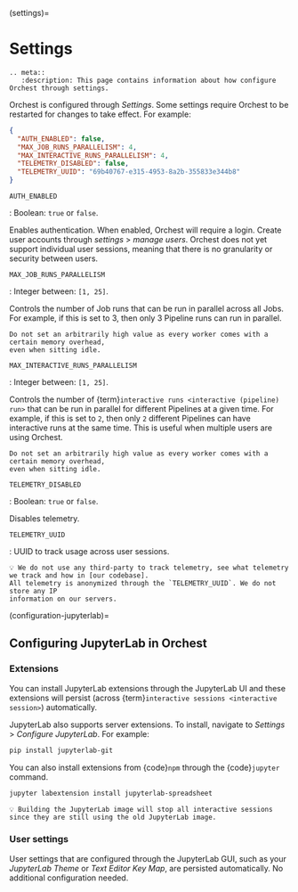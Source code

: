 (settings)=

# Settings

```{eval-rst}
.. meta::
   :description: This page contains information about how configure Orchest through settings.
```

Orchest is configured through _Settings_. Some settings require Orchest to be restarted for changes to take effect. For example:

```json
{
  "AUTH_ENABLED": false,
  "MAX_JOB_RUNS_PARALLELISM": 4,
  "MAX_INTERACTIVE_RUNS_PARALLELISM": 4,
  "TELEMETRY_DISABLED": false,
  "TELEMETRY_UUID": "69b40767-e315-4953-8a2b-355833e344b8"
}
```

`AUTH_ENABLED`

: Boolean: `true` or `false`.

Enables authentication. When enabled, Orchest will require a login. Create user accounts through _settings_ > _manage users_. Orchest does not yet support individual user sessions, meaning that there is no granularity or security between users.

`MAX_JOB_RUNS_PARALLELISM`

: Integer between: `[1, 25]`.

Controls the number of Job runs that can be run in parallel across all Jobs. For example, if
this is set to 3, then only 3 Pipeline runs can run in parallel.

```{note}
Do not set an arbitrarily high value as every worker comes with a certain memory overhead,
even when sitting idle.
```

`MAX_INTERACTIVE_RUNS_PARALLELISM`

: Integer between: `[1, 25]`.

Controls the number of {term}`interactive runs <interactive (pipeline) run>` that can be run in
parallel for different Pipelines at a given time. For example, if this is set to `2`, then
only `2` different Pipelines can have interactive runs at the same time. This is useful when
multiple users are using Orchest.

```{note}
Do not set an arbitrarily high value as every worker comes with a certain memory overhead,
even when sitting idle.
```

`TELEMETRY_DISABLED`

: Boolean: `true` or `false`.

Disables telemetry.

`TELEMETRY_UUID`

: UUID to track usage across user sessions.

```{note}
💡 We do not use any third-party to track telemetry, see what telemetry we track and how in [our codebase].
All telemetry is anonymized through the `TELEMETRY_UUID`. We do not store any IP
information on our servers.
```

[our codebase]: https://github.com/orchest/orchest/blob/4dc2b4fb6a4766de7ff4cb7d3096a56b0a5c5f6c/lib/python/orchest-internals/_orchest/internals/analytics.py#L42-L136

(configuration-jupyterlab)=

## Configuring JupyterLab in Orchest

### Extensions

You can install JupyterLab extensions through the JupyterLab UI and these extensions will persist (across {term}`interactive sessions <interactive session>`) automatically.

JupyterLab also supports server extensions. To install, navigate to _Settings_ > _Configure JupyterLab_. For example:

```bash
pip install jupyterlab-git
```

You can also install extensions from {code}`npm` through the {code}`jupyter` command.

```bash
jupyter labextension install jupyterlab-spreadsheet
```

```{note}
💡 Building the JupyterLab image will stop all interactive sessions since they are still using the old JupyterLab image.
```

### User settings

User settings that are configured through the JupyterLab GUI, such as your _JupyterLab Theme_ or _Text Editor Key Map_, are persisted automatically. No additional configuration needed.

